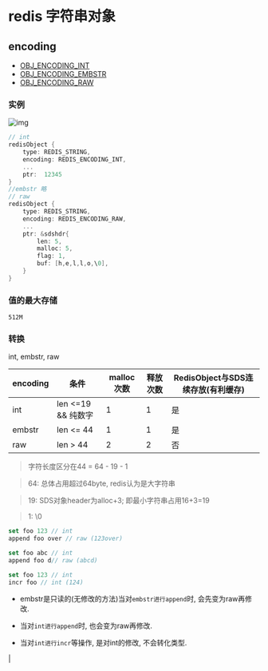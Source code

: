 # redis 字符串对象

## encoding

- [OBJ_ENCODING_INT](redis-encoding-sds.md)
- [OBJ_ENCODING_EMBSTR](redis-encoding-sds.md)
- [OBJ_ENCODING_RAW](redis-encoding-sds.md)

### 实例

![img](res/redis-strobj.png)

```c
// int
redisObject {
    type: REDIS_STRING,
    encoding: REDIS_ENCODING_INT,
    ...
    ptr:  12345
}
//embstr 略
// raw
redisObject {
    type: REDIS_STRING,
    encoding: REDIS_ENCODING_RAW,
    ...
    ptr: &sdshdr{
        len: 5,
        malloc: 5,
        flag: 1,
        buf: [h,e,l,l,o,\0],
    }
}
```

### 值的最大存储

    512M

### 转换

int, embstr, raw  

| encoding | 条件               | malloc次数 | 释放次数 | RedisObject与SDS连续存放(有利缓存) |
| -------- | ------------------ | ---------- | -------- | ---------------------------------- |
| int      | len <=19 && 纯数字 | 1          | 1        | 是                                 |
| embstr   | len <= 44          | 1          | 1        | 是                                 |
| raw      | len > 44           | 2          | 2        | 否                                 |

> 字符长度区分在44 = 64 - 19 - 1  

> 64: 总体占用超过64byte, redis认为是大字符串  

> 19: SDS对象header为alloc+3; 即最小字符串占用16+3=19  

> 1: \0

```js
set foo 123 // int
append foo over // raw (123over)

set foo abc // int
append foo d// raw (abcd)

set foo 123 // int
incr foo // int (124)
```

- embstr是只读的(无修改的方法)当对`embstr进行append`时, 会先变为raw再修改.

- 当对`int进行append`时, 也会变为raw再修改.

- 当对`int进行incr`等操作, 是对int的修改, 不会转化类型.

<!-- ## 实现

| cmd         | int           | embstr               | raw                  |
| ----------- | ------------- | -------------------- | -------------------- |
| set         | int           | embstr               | raw                  |
| get         | copy ->string |
| append      | ->raw         | ->raw                | sdscatlen()          |
| incrbyfloat | ->long double | ->long double or err | ->long double or err |
| incrby      | +             | err                  | err                  |
| decrby      | -             | err                  | err                  |
| strlen      | copy ->string | sdslen()             | sdslen()             | --> |
